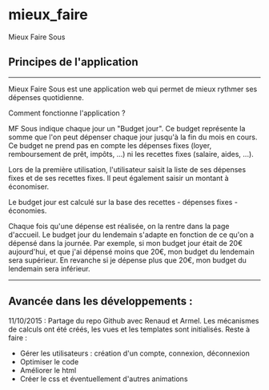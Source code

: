 # mieux_faire

Mieux Faire Sous

## Principes de l'application

----------------------------------------------------------------------------------------------------------------------------------------

Mieux Faire Sous est une application web qui permet de mieux rythmer ses dépenses quotidienne. 

Comment fonctionne l'application ? 

MF Sous indique chaque jour un "Budget jour". Ce budget représente la somme que l'on peut dépenser chaque jour jusqu'à la fin du mois en cours. 
Ce budget ne prend pas en compte les dépenses fixes (loyer, remboursement de prêt, impôts, ...) ni les recettes fixes (salaire, aides, ...). 

Lors de la première utilisation, l'utilisateur saisit la liste de ses dépenses fixes et de ses recettes fixes.
Il peut également saisir un montant à économiser. 

Le budget jour est calculé sur la base des recettes - dépenses fixes - économies. 

Chaque fois qu'une dépense est réalisée, on la rentre dans la page d'accueil. 
Le budget jour du lendemain s'adapte en fonction de ce qu'on a dépensé dans la journée.
Par exemple, si mon budget jour était de 20€ aujourd'hui, et que j'ai dépensé moins que 20€, mon budget du lendemain sera supérieur.
En revanche si je dépense plus que 20€, mon budget du lendemain sera inférieur.

-----------------------------------------------------------------------------------------------------------------------------------------

 ## Avancée dans les développements :

11/10/2015 : Partage du repo Github avec Renaud et Armel. Les mécanismes de calculs ont été créés, les vues et les templates sont initialisés.
Reste à faire :
- Gérer les utilisateurs : création d'un compte, connexion, déconnexion
- Optimiser le code
- Améliorer le html
- Créer le css et éventuellement d'autres animations
